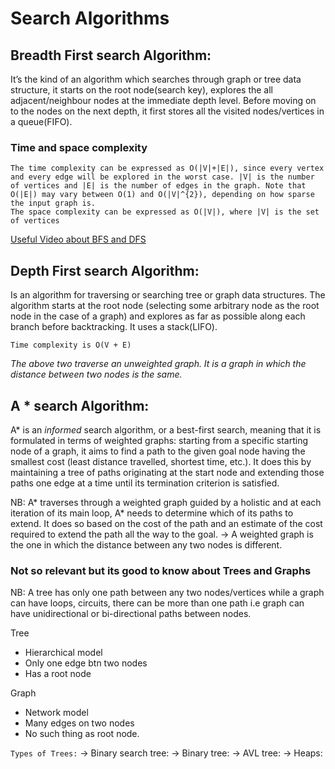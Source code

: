 # Search Algorithms

## Breadth First search Algorithm:
 
It’s the kind of an algorithm which searches through graph or tree data structure, it starts on the root node(search key), explores the all adjacent/neighbour nodes at the immediate depth level. Before moving on to the nodes on the next depth, it first stores all the visited nodes/vertices in a queue(FIFO).
### Time and space complexity
```
The time complexity can be expressed as O(|V|+|E|), since every vertex and every edge will be explored in the worst case. |V| is the number of vertices and |E| is the number of edges in the graph. Note that O(|E|) may vary between O(1) and O(|V|^{2}), depending on how sparse the input graph is.
The space complexity can be expressed as O(|V|), where |V| is the set of vertices
```
[Useful Video about BFS and DFS](https://www.youtube.com/watch?v=pcKY4hjDrxk) 


## Depth First search Algorithm:
Is an algorithm for traversing or searching tree or graph data structures. The algorithm starts at the root node (selecting some arbitrary node as the root node in the case of a graph) and explores as far as possible along each branch before backtracking. It uses a stack(LIFO).

`Time complexity is O(V + E)`

*The above two traverse an unweighted graph. It is a graph in which the distance between two nodes is the same.*

## A * search Algorithm:
A* is an *informed* search algorithm, or a best-first search, meaning that it is formulated in terms of weighted graphs: starting from a specific starting node of a graph, it aims to find a path to the given goal node having the smallest cost (least distance travelled, shortest time, etc.).
It does this by maintaining a tree of paths originating at the start node and extending those paths one edge at a time until its termination criterion is satisfied.

NB: A*  traverses through a weighted graph guided by a holistic and at each iteration of its main loop, A* needs to determine which of its paths to extend. It does so based on the cost of the path and an estimate of the cost required to extend the path all the way to the goal. 
-> A weighted graph is the one in which the distance between any two nodes is different.


### Not so relevant but its good to know about Trees and Graphs

NB: A tree has only one path between any two nodes/vertices while a graph can have loops, circuits, there can be more than one path i.e graph can have unidirectional or bi-directional paths between nodes.


Tree                                                   	
- Hierarchical model                                 	 
- Only one edge btn two nodes                	        
- Has a root node  
                                  	 
Graph
- Network model
- Many edges on two nodes
- No such thing as root node.

`Types of Trees:`
-> Binary search tree:
-> Binary tree:
-> AVL tree:
-> Heaps:

